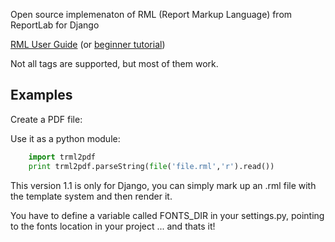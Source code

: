 Open source implemenaton of RML (Report Markup Language) from ReportLab for Django

[RML User Guide](http://www.reportlab.com/docs/rml2pdf-userguide.pdf)  (or [beginner tutorial](http://www.reportlab.com/docs/rml-for-idiots.pdf))

Not all tags are supported, but most of them work.
 

Examples
--------

Create a PDF file:

Use it as a python module:
```python
	import trml2pdf
	print trml2pdf.parseString(file('file.rml','r').read())
```
 
This version 1.1 is only for Django, you can simply mark up an .rml file with the template system and then render it.

You have to define a variable called FONTS_DIR in your settings.py, pointing to the fonts location in your project ... and thats it!
